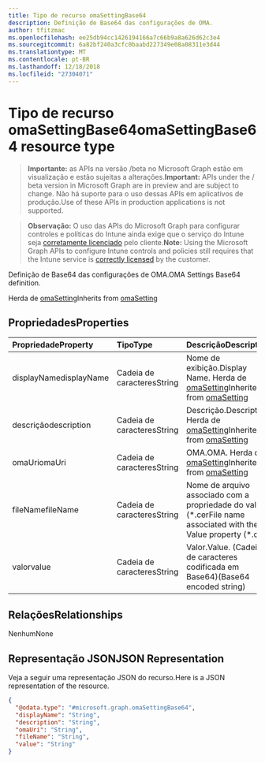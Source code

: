 ```yaml
---
title: Tipo de recurso omaSettingBase64
description: Definição de Base64 das configurações de OMA.
author: tfitzmac
ms.openlocfilehash: ee25db94cc1426194166a7c66b9a8a626d62c3e4
ms.sourcegitcommit: 6a82bf240a3cfc0baabd227349e08a08311e3d44
ms.translationtype: MT
ms.contentlocale: pt-BR
ms.lasthandoff: 12/18/2018
ms.locfileid: "27304071"
---
```

# <a name="omasettingbase64-resource-type"></a><span data-ttu-id="0f9db-103">Tipo de recurso omaSettingBase64</span><span class="sxs-lookup"><span data-stu-id="0f9db-103">omaSettingBase64 resource type</span></span>

> <span data-ttu-id="0f9db-104">**Importante:** as APIs na versão /beta no Microsoft Graph estão em visualização e estão sujeitas a alterações.</span><span class="sxs-lookup"><span data-stu-id="0f9db-104">**Important:** APIs under the / beta version in Microsoft Graph are in preview and are subject to change.</span></span> <span data-ttu-id="0f9db-105">Não há suporte para o uso dessas APIs em aplicativos de produção.</span><span class="sxs-lookup"><span data-stu-id="0f9db-105">Use of these APIs in production applications is not supported.</span></span>

> <span data-ttu-id="0f9db-106">**Observação:** O uso das APIs do Microsoft Graph para configurar controles e políticas do Intune ainda exige que o serviço do Intune seja [corretamente licenciado](https://go.microsoft.com/fwlink/?linkid=839381) pelo cliente.</span><span class="sxs-lookup"><span data-stu-id="0f9db-106">**Note:** Using the Microsoft Graph APIs to configure Intune controls and policies still requires that the Intune service is [correctly licensed](https://go.microsoft.com/fwlink/?linkid=839381) by the customer.</span></span>

<span data-ttu-id="0f9db-107">Definição de Base64 das configurações de OMA.</span><span class="sxs-lookup"><span data-stu-id="0f9db-107">OMA Settings Base64 definition.</span></span>

<span data-ttu-id="0f9db-108">Herda de [omaSetting](../resources/intune-deviceconfig-omasetting.md)</span><span class="sxs-lookup"><span data-stu-id="0f9db-108">Inherits from [omaSetting](../resources/intune-deviceconfig-omasetting.md)</span></span>

## <a name="properties"></a><span data-ttu-id="0f9db-109">Propriedades</span><span class="sxs-lookup"><span data-stu-id="0f9db-109">Properties</span></span>
|<span data-ttu-id="0f9db-110">Propriedade</span><span class="sxs-lookup"><span data-stu-id="0f9db-110">Property</span></span>|<span data-ttu-id="0f9db-111">Tipo</span><span class="sxs-lookup"><span data-stu-id="0f9db-111">Type</span></span>|<span data-ttu-id="0f9db-112">Descrição</span><span class="sxs-lookup"><span data-stu-id="0f9db-112">Description</span></span>|
|:---|:---|:---|
|<span data-ttu-id="0f9db-113">displayName</span><span class="sxs-lookup"><span data-stu-id="0f9db-113">displayName</span></span>|<span data-ttu-id="0f9db-114">Cadeia de caracteres</span><span class="sxs-lookup"><span data-stu-id="0f9db-114">String</span></span>|<span data-ttu-id="0f9db-115">Nome de exibição.</span><span class="sxs-lookup"><span data-stu-id="0f9db-115">Display Name.</span></span> <span data-ttu-id="0f9db-116">Herda de [omaSetting](../resources/intune-deviceconfig-omasetting.md)</span><span class="sxs-lookup"><span data-stu-id="0f9db-116">Inherited from [omaSetting](../resources/intune-deviceconfig-omasetting.md)</span></span>|
|<span data-ttu-id="0f9db-117">descrição</span><span class="sxs-lookup"><span data-stu-id="0f9db-117">description</span></span>|<span data-ttu-id="0f9db-118">Cadeia de caracteres</span><span class="sxs-lookup"><span data-stu-id="0f9db-118">String</span></span>|<span data-ttu-id="0f9db-119">Descrição.</span><span class="sxs-lookup"><span data-stu-id="0f9db-119">Description.</span></span> <span data-ttu-id="0f9db-120">Herda de [omaSetting](../resources/intune-deviceconfig-omasetting.md)</span><span class="sxs-lookup"><span data-stu-id="0f9db-120">Inherited from [omaSetting](../resources/intune-deviceconfig-omasetting.md)</span></span>|
|<span data-ttu-id="0f9db-121">omaUri</span><span class="sxs-lookup"><span data-stu-id="0f9db-121">omaUri</span></span>|<span data-ttu-id="0f9db-122">Cadeia de caracteres</span><span class="sxs-lookup"><span data-stu-id="0f9db-122">String</span></span>|<span data-ttu-id="0f9db-123">OMA.</span><span class="sxs-lookup"><span data-stu-id="0f9db-123">OMA.</span></span> <span data-ttu-id="0f9db-124">Herda de [omaSetting](../resources/intune-deviceconfig-omasetting.md)</span><span class="sxs-lookup"><span data-stu-id="0f9db-124">Inherited from [omaSetting](../resources/intune-deviceconfig-omasetting.md)</span></span>|
|<span data-ttu-id="0f9db-125">fileName</span><span class="sxs-lookup"><span data-stu-id="0f9db-125">fileName</span></span>|<span data-ttu-id="0f9db-126">Cadeia de caracteres</span><span class="sxs-lookup"><span data-stu-id="0f9db-126">String</span></span>|<span data-ttu-id="0f9db-127">Nome de arquivo associado com a propriedade do valor (\*.cer</span><span class="sxs-lookup"><span data-stu-id="0f9db-127">File name associated with the Value property (\*.cer</span></span> | <span data-ttu-id="0f9db-128">CRT</span><span class="sxs-lookup"><span data-stu-id="0f9db-128">\*.crt</span></span> | <span data-ttu-id="0f9db-129">p7b</span><span class="sxs-lookup"><span data-stu-id="0f9db-129">\*.p7b</span></span> | <span data-ttu-id="0f9db-130">\*. bin).</span><span class="sxs-lookup"><span data-stu-id="0f9db-130">\*.bin).</span></span>|
|<span data-ttu-id="0f9db-131">valor</span><span class="sxs-lookup"><span data-stu-id="0f9db-131">value</span></span>|<span data-ttu-id="0f9db-132">Cadeia de caracteres</span><span class="sxs-lookup"><span data-stu-id="0f9db-132">String</span></span>|<span data-ttu-id="0f9db-133">Valor.</span><span class="sxs-lookup"><span data-stu-id="0f9db-133">Value.</span></span> <span data-ttu-id="0f9db-134">(Cadeia de caracteres codificada em Base64)</span><span class="sxs-lookup"><span data-stu-id="0f9db-134">(Base64 encoded string)</span></span>|

## <a name="relationships"></a><span data-ttu-id="0f9db-135">Relações</span><span class="sxs-lookup"><span data-stu-id="0f9db-135">Relationships</span></span>
<span data-ttu-id="0f9db-136">Nenhum</span><span class="sxs-lookup"><span data-stu-id="0f9db-136">None</span></span>
## <a name="json-representation"></a><span data-ttu-id="0f9db-137">Representação JSON</span><span class="sxs-lookup"><span data-stu-id="0f9db-137">JSON Representation</span></span>
<span data-ttu-id="0f9db-138">Veja a seguir uma representação JSON do recurso.</span><span class="sxs-lookup"><span data-stu-id="0f9db-138">Here is a JSON representation of the resource.</span></span>
<!-- {
  "blockType": "resource",
  "@odata.type": "microsoft.graph.omaSettingBase64"
}
-->
``` json
{
  "@odata.type": "#microsoft.graph.omaSettingBase64",
  "displayName": "String",
  "description": "String",
  "omaUri": "String",
  "fileName": "String",
  "value": "String"
}
```





